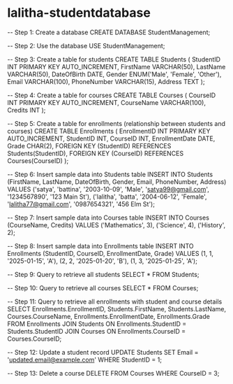 # lalitha-studentdatabase
-- Step 1: Create a database
CREATE DATABASE StudentManagement;

-- Step 2: Use the database
USE StudentManagement;

-- Step 3: Create a table for students
CREATE TABLE Students (
    StudentID INT PRIMARY KEY AUTO_INCREMENT,
    FirstName VARCHAR(50),
    LastName VARCHAR(50),
    DateOfBirth DATE,
    Gender ENUM('Male', 'Female', 'Other'),
    Email VARCHAR(100),
    PhoneNumber VARCHAR(15),
    Address TEXT
);

-- Step 4: Create a table for courses
CREATE TABLE Courses (
    CourseID INT PRIMARY KEY AUTO_INCREMENT,
    CourseName VARCHAR(100),
    Credits INT
);

-- Step 5: Create a table for enrollments (relationship between students and courses)
CREATE TABLE Enrollments (
    EnrollmentID INT PRIMARY KEY AUTO_INCREMENT,
    StudentID INT,
    CourseID INT,
    EnrollmentDate DATE,
    Grade CHAR(2),
    FOREIGN KEY (StudentID) REFERENCES Students(StudentID),
    FOREIGN KEY (CourseID) REFERENCES Courses(CourseID)
);

-- Step 6: Insert sample data into Students table
INSERT INTO Students (FirstName, LastName, DateOfBirth, Gender, Email, PhoneNumber, Address)
VALUES
('satya', 'battina', '2003-10-09', 'Male', 'satya99@gmail.com', '1234567890', '123 Main St'),
('lalitha', 'batta', '2004-06-12', 'Female', 'lalitha77@gmail.com', '0987654321', '456 Elm St');

-- Step 7: Insert sample data into Courses table
INSERT INTO Courses (CourseName, Credits)
VALUES
('Mathematics', 3),
('Science', 4),
('History', 2);

-- Step 8: Insert sample data into Enrollments table
INSERT INTO Enrollments (StudentID, CourseID, EnrollmentDate, Grade)
VALUES
(1, 1, '2025-01-15', 'A'),
(2, 2, '2025-01-20', 'B'),
(1, 3, '2025-01-25', 'A');

-- Step 9: Query to retrieve all students
SELECT * FROM Students;

-- Step 10: Query to retrieve all courses
SELECT * FROM Courses;

-- Step 11: Query to retrieve all enrollments with student and course details
SELECT 
    Enrollments.EnrollmentID,
    Students.FirstName,
    Students.LastName,
    Courses.CourseName,
    Enrollments.EnrollmentDate,
    Enrollments.Grade
FROM 
    Enrollments
JOIN 
    Students ON Enrollments.StudentID = Students.StudentID
JOIN 
    Courses ON Enrollments.CourseID = Courses.CourseID;

-- Step 12: Update a student record
UPDATE Students
SET Email = 'updated.email@example.com'
WHERE StudentID = 1;

-- Step 13: Delete a course
DELETE FROM Courses
WHERE CourseID = 3;
